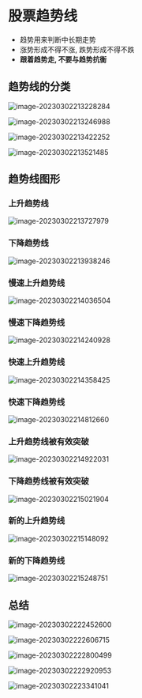 # 股票趋势线



- 趋势用来判断中长期走势
- 涨势形成不得不涨, 跌势形成不得不跌
- **跟着趋势走, 不要与趋势抗衡**



## 趋势线的分类

![image-20230302213228284](./assets/image-20230302213228284.png)



![image-20230302213246988](./assets/image-20230302213246988.png)



![image-20230302213422252](./assets/image-20230302213422252.png)



![image-20230302213521485](./assets/image-20230302213521485.png)



## 趋势线图形



### 上升趋势线

![image-20230302213727979](./assets/image-20230302213727979.png)



### 下降趋势线

![image-20230302213938246](./assets/image-20230302213938246.png)



### 慢速上升趋势线

![image-20230302214036504](./assets/image-20230302214036504.png)



### 慢速下降趋势线

![image-20230302214240928](./assets/image-20230302214240928.png)



### 快速上升趋势线

![image-20230302214358425](./assets/image-20230302214358425.png)



### 快速下降趋势线

![image-20230302214812660](./assets/image-20230302214812660.png)



### 上升趋势线被有效突破

![image-20230302214922031](./assets/image-20230302214922031.png)



### 下降趋势线被有效突破

![image-20230302215021904](./assets/image-20230302215021904.png)



### 新的上升趋势线

![image-20230302215148092](./assets/image-20230302215148092.png)



### 新的下降趋势线

![image-20230302215248751](./assets/image-20230302215248751.png)



## 总结

![image-20230302222452600](./assets/image-20230302222452600.png)



![image-20230302222606715](./assets/image-20230302222606715.png)



![image-20230302222800499](./assets/image-20230302222800499.png)



![image-20230302222920953](./assets/image-20230302222920953.png)



![image-20230302223341041](./assets/image-20230302223341041.png)

